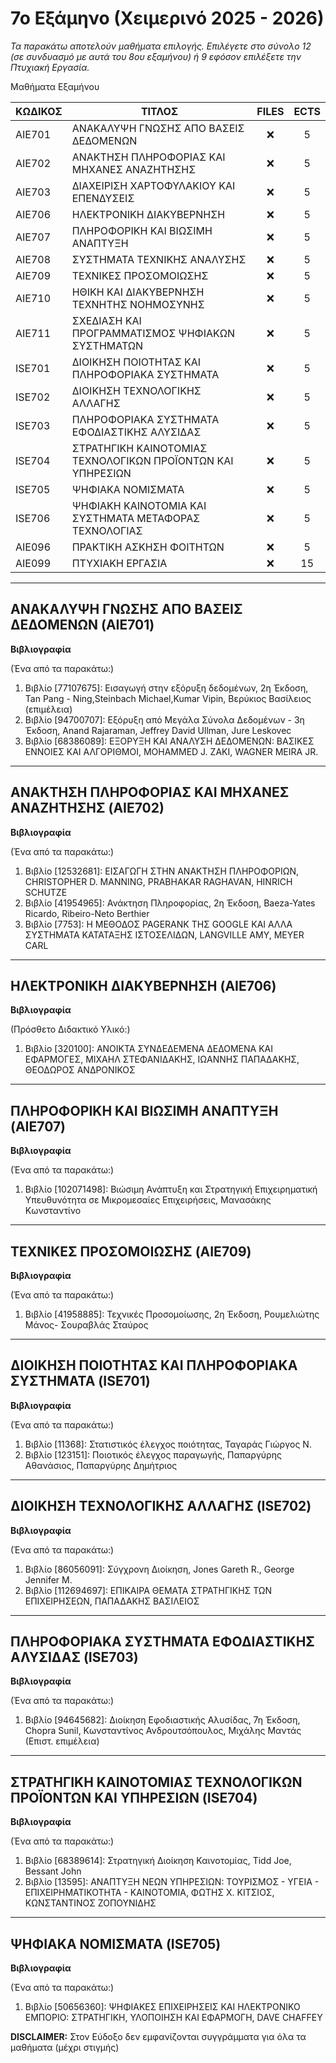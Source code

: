 # 7ο Εξάμηνο (Χειμερινό 2025 - 2026)

*Τα παρακάτω αποτελούν μαθήματα επιλογής. Επιλέγετε στο σύνολο 12 (σε συνδυασμό με αυτά του 8ου εξαμήνου) ή 9 εφόσον επιλέξετε την Πτυχιακή Εργασία.*

Μαθήματα Εξαμήνου

| ΚΩΔΙΚΟΣ      | ΤΙΤΛΟΣ                                | FILES | ECTS |
| --------- | ------------------------------------ | :----: | :--: |
| AIE701 | ΑΝΑΚΑΛΥΨΗ ΓΝΩΣΗΣ ΑΠΟ ΒΑΣΕΙΣ ΔΕΔΟΜΕΝΩΝ            | ❌    | 5    |
| AIE702 | ΑΝΑΚΤΗΣΗ ΠΛΗΡΟΦΟΡΙΑΣ ΚΑΙ ΜΗΧΑΝΕΣ ΑΝΑΖΗΤΗΣΗΣ   | ❌ | 5    |
| AIE703 | ΔΙΑΧΕΙΡΙΣΗ ΧΑΡΤΟΦΥΛΑΚΙΟΥ ΚΑΙ ΕΠΕΝΔΥΣΕΙΣ                      | ❌  | 5    |
| AIE706 | ΗΛΕΚΤΡΟΝΙΚΗ ΔΙΑΚΥΒΕΡΝΗΣΗ               | ❌    | 5    |
| AIE707 | ΠΛΗΡΟΦΟΡΙΚΗ ΚΑΙ ΒΙΩΣΙΜΗ ΑΝΑΠΤΥΞΗ    | ❌ | 5    |
| AIE708 | ΣΥΣΤΗΜΑΤΑ ΤΕΧΝΙΚΗΣ ΑΝΑΛΥΣΗΣ             | ❌    | 5    |
| AIE709 | ΤΕΧΝΙΚΕΣ ΠΡΟΣΟΜΟΙΩΣΗΣ             | ❌    | 5    |
| AIE710 | ΗΘΙΚΗ ΚΑΙ ΔΙΑΚΥΒΕΡΝΗΣΗ ΤΕΧΝΗΤΗΣ ΝΟΗΜΟΣΥΝΗΣ             | ❌    | 5    |
| AIE711 | ΣΧΕΔΙΑΣΗ ΚΑΙ ΠΡΟΓΡΑΜΜΑΤΙΣΜΟΣ ΨΗΦΙΑΚΩΝ ΣΥΣΤΗΜΑΤΩΝ             | ❌    | 5    |
| ISE701 | ΔΙΟΙΚΗΣΗ ΠΟΙΟΤΗΤΑΣ ΚΑΙ ΠΛΗΡΟΦΟΡΙΑΚΑ ΣΥΣΤΗΜΑΤΑ             | ❌    | 5    |
| ISE702 | ΔΙΟΙΚΗΣΗ ΤΕΧΝΟΛΟΓΙΚΗΣ ΑΛΛΑΓΗΣ             | ❌    | 5    |
| ISE703 | ΠΛΗΡΟΦΟΡΙΑΚΑ ΣΥΣΤΗΜΑΤΑ ΕΦΟΔΙΑΣΤΙΚΗΣ ΑΛΥΣΙΔΑΣ             | ❌    | 5    |
| ISE704 | ΣΤΡΑΤΗΓΙΚΗ ΚΑΙΝΟΤΟΜΙΑΣ ΤΕΧΝΟΛΟΓΙΚΩΝ ΠΡΟΪΟΝΤΩΝ ΚΑΙ ΥΠΗΡΕΣΙΩΝ             | ❌    | 5    |
| ISE705 | ΨΗΦΙΑΚΑ ΝΟΜΙΣΜΑΤΑ             | ❌    | 5    |
| ISE706 | ΨΗΦΙΑΚΗ ΚΑΙΝΟΤΟΜΙΑ ΚΑΙ ΣΥΣΤΗΜΑΤΑ ΜΕΤΑΦΟΡΑΣ ΤΕΧΝΟΛΟΓΙΑΣ             | ❌    | 5    |
| AIE096 | ΠΡΑΚΤΙΚΗ ΑΣΚΗΣΗ ΦΟΙΤΗΤΩΝ             | ❌    | 5    |
| AIE099 | ΠΤΥΧΙΑΚΗ ΕΡΓΑΣΙΑ             | ❌    | 15    |
***
## ΑΝΑΚΑΛΥΨΗ ΓΝΩΣΗΣ ΑΠΟ ΒΑΣΕΙΣ ΔΕΔΟΜΕΝΩΝ (AIE701)
**Βιβλιογραφία**

(Ένα από τα παρακάτω:)

1. Βιβλίο [77107675]: Εισαγωγή στην εξόρυξη δεδομένων, 2η Έκδοση, Tan Pang - Ning,Steinbach Michael,Kumar Vipin, Βερύκιος Βασίλειος (επιμέλεια)
2. Βιβλίο [94700707]: Εξόρυξη από Μεγάλα Σύνολα Δεδομένων - 3η Έκδοση, Anand Rajaraman, Jeffrey David Ullman, Jure Leskovec
3. Βιβλίο [68386089]: ΕΞΟΡΥΞΗ ΚΑΙ ΑΝΑΛΥΣΗ ΔΕΔΟΜΕΝΩΝ: ΒΑΣΙΚΕΣ ΕΝΝΟΙΕΣ ΚΑΙ ΑΛΓΟΡΙΘΜΟΙ, MOHAMMED J. ZAKI, WAGNER MEIRA JR.
***
## ΑΝΑΚΤΗΣΗ ΠΛΗΡΟΦΟΡΙΑΣ ΚΑΙ ΜΗΧΑΝΕΣ ΑΝΑΖΗΤΗΣΗΣ (AIΕ702)
**Βιβλιογραφία**

(Ένα από τα παρακάτω:)

1. Βιβλίο [12532681]: ΕΙΣΑΓΩΓΗ ΣΤΗΝ ΑΝΑΚΤΗΣΗ ΠΛΗΡΟΦΟΡΙΩΝ, CHRISTOPHER D. MANNING, PRABHAKAR RAGHAVAN, HINRICH SCHUTZE
2. Βιβλίο [41954965]: Ανάκτηση Πληροφορίας, 2η Έκδοση, Baeza-Yates Ricardo, Ribeiro-Neto Berthier
3. Βιβλίο [7753]: Η ΜΕΘΟΔΟΣ PAGERANK ΤΗΣ GOOGLE ΚΑΙ ΑΛΛΑ ΣΥΣΤΗΜΑΤΑ ΚΑΤΑΤΑΞΗΣ ΙΣΤΟΣΕΛΙΔΩΝ, LANGVILLE AMY, MEYER CARL
***
## ΗΛΕΚΤΡΟΝΙΚΗ ΔΙΑΚΥΒΕΡΝΗΣΗ (AIE706)
**Βιβλιογραφία**

(Πρόσθετο Διδακτικό Υλικό:)

1. Βιβλίο [320100]: ΑΝΟΙΚΤΑ ΣΥΝΔΕΔΕΜΕΝΑ ΔΕΔΟΜΕΝΑ ΚΑΙ ΕΦΑΡΜΟΓΕΣ, ΜΙΧΑΗΛ ΣΤΕΦΑΝΙΔΑΚΗΣ, ΙΩΑΝΝΗΣ ΠΑΠΑΔΑΚΗΣ, ΘΕΟΔΩΡΟΣ ΑΝΔΡΟΝΙΚΟΣ
***
## ΠΛΗΡΟΦΟΡΙΚΗ ΚΑΙ ΒΙΩΣΙΜΗ ΑΝΑΠΤΥΞΗ (AIE707)
**Βιβλιογραφία**

(Ένα από τα παρακάτω:)

1. Βιβλίο [102071498]: Βιώσιμη Ανάπτυξη και Στρατηγική Επιχειρηματική Υπευθυνότητα σε Μικρομεσαίες Επιχειρήσεις, Μανασάκης Κωνσταντίνο
***
## ΤΕΧΝΙΚΕΣ ΠΡΟΣΟΜΟΙΩΣΗΣ (AIE709)
**Βιβλιογραφία**

(Ένα από τα παρακάτω:)

1. Βιβλίο [41958885]: Τεχνικές Προσομοίωσης, 2η Έκδοση, Ρουμελιώτης Μάνος- Σουραβλάς Σταύρος
***
## ΔΙΟΙΚΗΣΗ ΠΟΙΟΤΗΤΑΣ ΚΑΙ ΠΛΗΡΟΦΟΡΙΑΚΑ ΣΥΣΤΗΜΑΤΑ (ISE701)
**Βιβλιογραφία**

(Ένα από τα παρακάτω:)

1. Βιβλίο [11368]: Στατιστικός έλεγχος ποιότητας, Ταγαράς Γιώργος Ν.
2. Βιβλίο [123151]: Ποιοτικός έλεγχος παραγωγής, Παπαργύρης Αθανάσιος, Παπαργύρης Δημήτριος
***
##  ΔΙΟΙΚΗΣΗ ΤΕΧΝΟΛΟΓΙΚΗΣ ΑΛΛΑΓΗΣ (ISE702)
**Βιβλιογραφία**

(Ένα από τα παρακάτω:)

1. Βιβλίο [86056091]: Σύγχρονη Διοίκηση, Jones Gareth R., George Jennifer M.
2. Βιβλίο [112694697]: ΕΠΙΚΑΙΡΑ ΘΕΜΑΤΑ ΣΤΡΑΤΗΓΙΚΗΣ ΤΩΝ ΕΠΙΧΕΙΡΗΣΕΩΝ, ΠΑΠΑΔΑΚΗΣ ΒΑΣΙΛΕΙΟΣ
***
##  ΠΛΗΡΟΦΟΡΙΑΚΑ ΣΥΣΤΗΜΑΤΑ ΕΦΟΔΙΑΣΤΙΚΗΣ ΑΛΥΣΙΔΑΣ (ISE703)
**Βιβλιογραφία**

(Ένα από τα παρακάτω:)

1. Βιβλίο [94645682]: Διοίκηση Εφοδιαστικής Αλυσίδας, 7η Έκδοση, Chopra Sunil, Κωνσταντίνος Ανδρουτσόπουλος, Μιχάλης Μαντάς (Επιστ. επιμέλεια)
***
##  ΣΤΡΑΤΗΓΙΚΗ ΚΑΙΝΟΤΟΜΙΑΣ ΤΕΧΝΟΛΟΓΙΚΩΝ ΠΡΟΪΟΝΤΩΝ ΚΑΙ ΥΠΗΡΕΣΙΩΝ (ISE704)
**Βιβλιογραφία**

(Ένα από τα παρακάτω:)

1. Βιβλίο [68389614]: Στρατηγική Διοίκηση Καινοτομίας, Tidd Joe, Bessant John
2. Βιβλίο [13595]: ΑΝΑΠΤΥΞΗ ΝΕΩΝ ΥΠΗΡΕΣΙΩΝ: ΤΟΥΡΙΣΜΟΣ - ΥΓΕΙΑ - ΕΠΙΧΕΙΡΗΜΑΤΙΚΟΤΗΤΑ - ΚΑΙΝΟΤΟΜΙΑ, ΦΩΤΗΣ Χ. ΚΙΤΣΙΟΣ, ΚΩΝΣΤΑΝΤΙΝΟΣ ΖΟΠΟΥΝΙΔΗΣ
***
##  ΨΗΦΙΑΚΑ ΝΟΜΙΣΜΑΤΑ (ISE705)
**Βιβλιογραφία**

(Ένα από τα παρακάτω:)

1. Βιβλίο [50656360]: ΨΗΦΙΑΚΕΣ ΕΠΙΧΕΙΡΗΣΕΙΣ ΚΑΙ ΗΛΕΚΤΡΟΝΙΚΟ ΕΜΠΟΡΙΟ: ΣΤΡΑΤΗΓΙΚΗ, ΥΛΟΠΟΙΗΣΗ ΚΑΙ ΕΦΑΡΜΟΓΗ, DAVE CHAFFEY

**DISCLAIMER:** Στον Εύδοξο δεν εμφανίζονται συγγράμματα για όλα τα μαθήματα (μέχρι στιγμής)